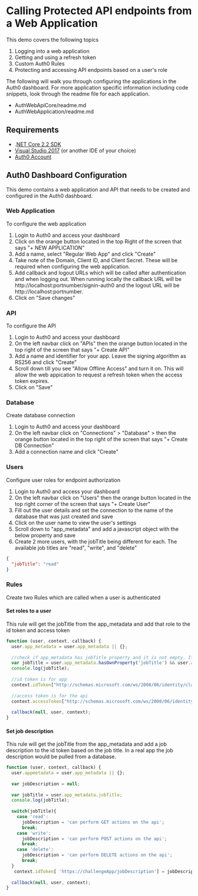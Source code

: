 # Calling Protected API endpoints from a Web Application

This demo covers the following topics
1. Logging into a web application 
2. Getting and using a refresh token 
3. Custom Auth0 Rules
4. Protecting and accessing API endpoints based on a user's role

The following will walk you through configuring the applications in the Auth0 dashboard.
For more application specific information including code snippets, look through the readme file for each application.

* AuthWebApiCore/readme.md
* AuthWebApplication/readme.md

## Requirements 
* .[NET Core 2.2 SDK]( https://dotnet.microsoft.com/download/dotnet-core/2.2)
* [Visual Studio 2017]( https://visualstudio.microsoft.com/downloads/) (or another IDE of your choice)
* [Auth0 Account]( https://auth0.com/)

## Auth0 Dashboard Configuration
This demo contains a web application and API that needs to be created and configured in the Auth0 dashboard.

### Web Application 
To configure the web application

1. Login to Auth0 and access your dashboard
2. Click on the orange button located in the top Right of the screen that says "+ NEW APPLICATION" 
3. Add a name, select "Regular Web App" and click "Create"
4. Take note of the Domain, Client ID, and Client Secret. These will be required when configuring the web application.
5. Add callback and logout URLs which will be called after authentication and when logging out. When running locally the callback URL will be http://localhost:portnumber/signin-auth0 and the logout URL will be http://localhost:portnumber. 
6. Click on "Save changes"

### API
To configure the API

1. Login to Auth0 and access your dashboard
2. On the left navbar click on "APIs" then the orange button located in the top right of the screen that says "+ Create API" 
3. Add a name and identifier for your app. Leave the signing algorithm as RS256 and click "Create"
4. Scroll down till you see "Allow Offline Access" and turn it on. This will allow the web appication to request a refresh token when the access token expires.
6. Click on "Save" 

### Database
Create database connection

1. Login to Auth0 and access your dashboard
2. On the left navbar click on "Connections" > "Database" > then the orange button located in the top right of the screen that says "+ Create DB Connection"
3. Add a connection name and click "Create"

### Users
Configure user roles for endpoint authorization

1. Login to Auth0 and access your dashboard
2. On the left navbar click on "Users" then the orange button located in the top right corner of the screen that says "+ Create User"
3. Fill out the user details and set the connection to the name of the database that was just created and save
4. Click on the user name to view the user's settings
5. Scroll down to "app_metadata" and add a javascript object with the below property and save
6. Create 2 more users, with the jobTitle being different for each. The available job titles are "read", "write", and "delete"

```json
{
  "jobTitle": "read"  
}
```

### Rules
Create two Rules which are called when a user is authenticated 

#### Set roles to a user
This rule will get the jobTitle from the app_metadata and add that role to the id token and access token

```javascript
function (user, context, callback) {
  user.app_metadata = user.app_metadata || {};
    
  //check if app_metadata has jobTitle property and it is not empty. If empty default jobTitle to unemployed
  var jobTitle = user.app_metadata.hasOwnProperty('jobTitle') && user.app_metadata.jobTitle !== '' ? user.app_metadata.jobTitle: 'unemployed';
  console.log(jobTitle);
  
  //id token is for app
  context.idToken["http://schemas.microsoft.com/ws/2008/06/identity/claims/roles"] = [jobTitle];
  
  //access token is for the api
  context.accessToken["http://schemas.microsoft.com/ws/2008/06/identity/claims/roles"] = [jobTitle];  
 
  callback(null, user, context);
}
```

#### Set job description
This rule will get the jobTitle from the app_metadata and add a job description to the id token based on the job title.
In a real app the job description would be pulled from a database.

```javascript
function (user, context, callback) {
  user.appmetadata = user.app_metadata || {};  
  
  var jobDescription = null;
  
  var jobTitle = user.app_metadata.jobTitle;
  console.log(jobTitle);
  
  switch(jobTitle){
    case 'read':
      jobDescription = 'can perform GET actions on the api';
      break;
    case 'write':
      jobDescription = 'can perform POST actions on the api';
      break;
    case 'delete':
      jobDescription = 'can perform DELETE actions on the api';
      break;    
  } 
   context.idToken[ 'https://challengeApp/jobDescription'] = jobDescription;  
  
  callback(null, user, context);
}
```

